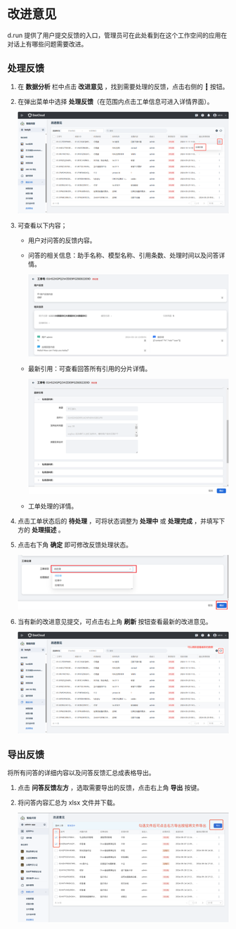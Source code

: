 # 改进意见

d.run 提供了用户提交反馈的入口，管理员可在此处看到在这个工作空间的应用在对话上有哪些问题需要改进。

## 处理反馈

1. 在 **数据分析** 栏中点击 **改进意见** ，找到需要处理的反馈，点击右侧的 **┇** 按钮。

2. 在弹出菜单中选择 **处理反馈**（在范围内点击工单信息可进入详情界面）。

    ![点击处理反馈](images/processing-feedback.jpg)

3. 可查看以下内容；

    - 用户对问答的反馈内容。
    - 问答的相关信息：助手名称、模型名称、引用条数、处理时间以及问答详情。

        ![问答相关信息](images/feedback-content.png)

    - 最新引用：可查看回答所有引用的分片详情。

        ![最新引用](images/latest-quote.png)

    - 工单处理的详情。

4. 点击工单状态后的 **待处理** ，可将状态调整为 **处理中** 或 **处理完成** ，并填写下方的 **处理描述** 。

5. 点击右下角 **确定** 即可修改反馈处理状态。

    ![点击确定](images/modify-processing-state.png)

6. 当有新的改进意见提交，可点击右上角 **刷新** 按钮查看最新的改进意见。

    ![刷新](images/refresh-improvement-suggestions.jpg)

## 导出反馈

将所有问答的详细内容以及问答反馈汇总成表格导出。

1. 点击 **问答反馈左方** ，选取需要导出的反馈，点击右上角 **导出** 按键。

2. 将问答内容汇总为 xlsx 文件并下载。

    ![导出](images/export-feedback.png)
